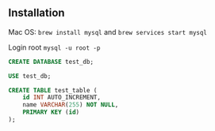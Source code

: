## Installation

Mac OS: `brew install mysql` and `brew services start mysql`

Login root `mysql -u root -p`

```sql
CREATE DATABASE test_db;

USE test_db;

CREATE TABLE test_table (
    id INT AUTO_INCREMENT,
    name VARCHAR(255) NOT NULL,
    PRIMARY KEY (id)
);

```
